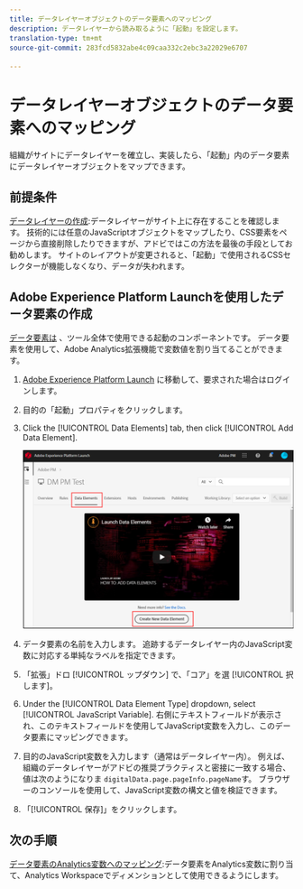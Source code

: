 ```yaml
---
title: データレイヤーオブジェクトのデータ要素へのマッピング
description: データレイヤーから読み取るように「起動」を設定します。
translation-type: tm+mt
source-git-commit: 283fcd5832abe4c09caa332c2ebc3a22029e6707

---
```



# データレイヤーオブジェクトのデータ要素へのマッピング

組織がサイトにデータレイヤーを確立し、実装したら、「起動」内のデータ要素にデータレイヤーオブジェクトをマップできます。

## 前提条件

[データレイヤーの作成](../prepare/data-layer.md):データレイヤーがサイト上に存在することを確認します。 技術的には任意のJavaScriptオブジェクトをマップしたり、CSS要素をページから直接削除したりできますが、アドビではこの方法を最後の手段としてお勧めします。 サイトのレイアウトが変更されると、「起動」で使用されるCSSセレクターが機能しなくなり、データが失われます。

## Adobe Experience Platform Launchを使用したデータ要素の作成

[データ要素は](https://docs.adobe.com/content/help/ja-JP/launch/using/reference/manage-resources/data-elements.html#create-a-data-element) 、ツール全体で使用できる起動のコンポーネントです。 データ要素を使用して、Adobe Analytics拡張機能で変数値を割り当てることができます。

1. [Adobe Experience Platform Launch](https://launch.adobe.com) に移動して、要求された場合はログインします。
1. 目的の「起動」プロパティをクリックします。
1. Click the [!UICONTROL Data Elements] tab, then click [!UICONTROL Add Data Element].

   ![データ要素を作成する](assets/createelement.png)

1. データ要素の名前を入力します。 追跡するデータレイヤー内のJavaScript変数に対応する単純なラベルを指定できます。
1. 「拡張」ドロ [!UICONTROL ップダウン] で、「コア」を選 [!UICONTROL 択します]。
1. Under the [!UICONTROL Data Element Type] dropdown, select [!UICONTROL JavaScript Variable]. 右側にテキストフィールドが表示され、このテキストフィールドを使用してJavaScript変数を入力し、このデータ要素にマッピングできます。
1. 目的のJavaScript変数を入力します（通常はデータレイヤー内）。 例えば、組織のデータレイヤーがアドビの推奨プラクティスと密接に一致する場合、値は次のようになりま `digitalData.page.pageInfo.pageName`す。 ブラウザーのコンソールを使用して、JavaScript変数の構文と値を検証できます。
1. 「[!UICONTROL 保存]」をクリックします。

## 次の手順

[データ要素のAnalytics変数へのマッピング](elements-to-variable.md):データ要素をAnalytics変数に割り当て、Analytics Workspaceでディメンションとして使用できるようにします。
